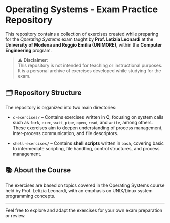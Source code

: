# Operating Systems - Exam Practice Repository

This repository contains a collection of exercises created while preparing for the *Operating Systems* exam taught by **Prof. Letizia Leonardi** at the **University of Modena and Reggio Emilia (UNIMORE)**, within the **Computer Engineering** program.

> ⚠️ **Disclaimer**:  
> This repository is not intended for teaching or instructional purposes.  
> It is a personal archive of exercises developed while studying for the exam.

## 🗂️ Repository Structure

The repository is organized into two main directories:

- `c-exercises/` – Contains exercises written in **C**, focusing on system calls such as `fork`, `exec`, `wait`, `pipe`, `open`, `read`, and `write`, among others. These exercises aim to deepen understanding of process management, inter-process communication, and file descriptors.

- `shell-exercises/` – Contains **shell scripts** written in `bash`, covering basic to intermediate scripting, file handling, control structures, and process management.

## 📚 About the Course

The exercises are based on topics covered in the Operating Systems course held by Prof. Letizia Leonardi, with an emphasis on UNIX/Linux system programming concepts.

---

Feel free to explore and adapt the exercises for your own exam preparation or review.
